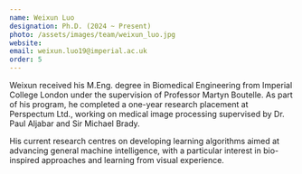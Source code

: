 ```yaml
---
name: Weixun Luo
designation: Ph.D. (2024 ~ Present)
photo: /assets/images/team/weixun_luo.jpg
website: 
email: weixun.luo19@imperial.ac.uk
order: 5
---
```

Weixun received his M.Eng. degree in Biomedical Engineering from Imperial College London under the supervision of Professor Martyn Boutelle. As part of his program, he completed a one-year research placement at Perspectum Ltd., working on medical image processing supervised by Dr. Paul Aljabar and Sir Michael Brady.

His current research centres on developing learning algorithms aimed at advancing general machine intelligence, with a particular interest in bio-inspired approaches and learning from visual experience.